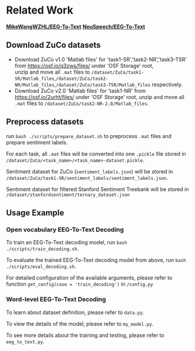 # Related Work
**[MikeWangWZHL/EEG-To-Text](https://github.com/MikeWangWZHL/EEG-To-Text)**
**[NeuSpeech/EEG-To-Text](https://github.com/NeuSpeech/EEG-To-Text)**

## Download ZuCo datasets
- Download ZuCo v1.0 'Matlab files' for 'task1-SR','task2-NR','task3-TSR' from https://osf.io/q3zws/files/ under 'OSF Storage' root,  
unzip and move all `.mat` files to `/dataset/ZuCo/task1-SR/Matlab_files`,`/dataset/ZuCo/task2-NR/Matlab_files`,`/dataset/ZuCo/task3-TSR/Matlab_files` respectively.
- Download ZuCo v2.0 'Matlab files' for 'task1-NR' from https://osf.io/2urht/files/ under 'OSF Storage' root, unzip and move all `.mat` files to `/dataset/ZuCo/task2-NR-2.0/Matlab_files`.

## Preprocess datasets
run `bash ./scripts/prepare_dataset.sh` to preprocess `.mat` files and prepare sentiment labels. 

For each task, all `.mat` files will be converted into one `.pickle` file stored in `/dataset/ZuCo/<task_name>/<task_name>-dataset.pickle`. 

Sentiment dataset for ZuCo (`sentiment_labels.json`) will be stored in `/dataset/ZuCo/task1-SR/sentiment_labels/sentiment_labels.json`. 

Sentiment dataset for filtered Stanford Sentiment Treebank will be stored in `/dataset/stanfordsentiment/ternary_dataset.json`

## Usage Example
### Open vocabulary EEG-To-Text Decoding
To train an EEG-To-Text decoding model, run `bash ./scripts/train_decoding.sh`.

To evaluate the trained EEG-To-Text decoding model from above, run `bash ./scripts/eval_decoding.sh`.

For detailed configuration of the available arguments, please refer to function `get_config(case = 'train_decoding')` in `/config.py`

### Word-level EEG-To-Text Decoding
To learn about dataset definition, please refer to `data.py`.

To view the details of the model, please refer to `my_model.py`.

To see more details about the training and testing, please refer to `eeg_to_text.py`.
